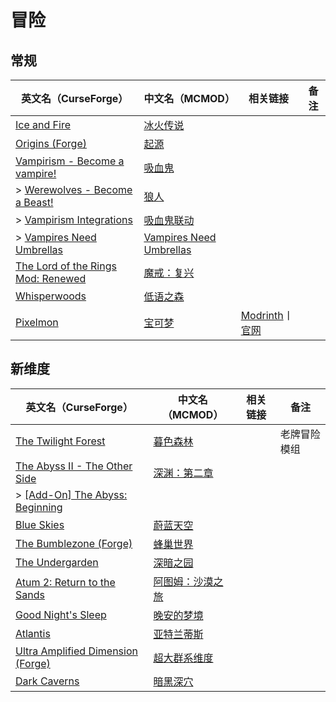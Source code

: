 # 冒险

## 常规

| 英文名（CurseForge）                                                                                                 | 中文名（MCMOD）                                                 | 相关链接                                                                    | 备注 |
| -------------------------------------------------------------------------------------------------------------------- | --------------------------------------------------------------- | --------------------------------------------------------------------------- | ---- |
| [Ice and Fire](https://www.curseforge.com/minecraft/mc-mods/ice-and-fire-dragons)                                    | [冰火传说](https://www.mcmod.cn/class/770.html)                 |                                                                             |      |
| [Origins (Forge)](https://www.curseforge.com/minecraft/mc-mods/origins-forge)                                        | [起源](https://www.mcmod.cn/class/3111.html)                    |                                                                             |      |
| [Vampirism - Become a vampire!](https://www.curseforge.com/minecraft/mc-mods/vampirism-become-a-vampire)             | [吸血鬼](https://www.mcmod.cn/class/930.html)                   |                                                                             |      |
| > [Werewolves - Become a Beast!](https://www.curseforge.com/minecraft/mc-mods/werewolves-become-a-beast)             | [狼人](https://www.mcmod.cn/class/5196.html)                    |                                                                             |      |
| > [Vampirism Integrations](https://www.curseforge.com/minecraft/mc-mods/vampirism-integrations)                      | [吸血鬼联动](https://www.mcmod.cn/class/2439.html)              |                                                                             |      |
| > [Vampires Need Umbrellas](https://www.curseforge.com/minecraft/mc-mods/vampires-need-umbrellas)                    | [Vampires Need Umbrellas](https://www.mcmod.cn/class/2405.html) |                                                                             |      |
| [The Lord of the Rings Mod: Renewed](https://www.curseforge.com/minecraft/mc-mods/the-lord-of-the-rings-mod-renewed) | [魔戒：复兴](https://www.mcmod.cn/class/2525.html)              |                                                                             |      |
| [Whisperwoods](https://www.curseforge.com/minecraft/mc-mods/whisperwoods)                                            | [低语之森](https://www.mcmod.cn/class/4658.html)                |                                                                             |      |
| [Pixelmon](https://www.curseforge.com/minecraft/mc-mods/pixelmon)                                                    | [宝可梦](https://www.mcmod.cn/class/1190.html)                  | [Modrinth](https://modrinth.com/mod/pixelmon)丨[官网](https://reforged.gg/) |      |

## 新维度

| 英文名（CurseForge）                                                                                       | 中文名（MCMOD）                                         | 相关链接 | 备注         |
| ---------------------------------------------------------------------------------------------------------- | ------------------------------------------------------- | -------- | ------------ |
| [The Twilight Forest](https://www.curseforge.com/minecraft/mc-mods/the-twilight-forest)                    | [暮色森林](https://www.mcmod.cn/class/61.html)          |          | 老牌冒险模组 |
| [The Abyss II - The Other Side](https://www.curseforge.com/minecraft/mc-mods/the-abyss-chapter-ii)         | [深渊：第二章](https://www.mcmod.cn/class/3527.html)    |          |              |
| > [[Add-On] The Abyss: Beginning](https://www.curseforge.com/minecraft/mc-mods/add-on-the-abyss-beginning) |                                                         |          |              |
| [Blue Skies](https://www.curseforge.com/minecraft/mc-mods/blue-skies)                                      | [蔚蓝天空](https://www.mcmod.cn/class/1563.html)        |          |              |
| [The Bumblezone (Forge)](https://www.curseforge.com/minecraft/mc-mods/the-bumblezone-forge)                | [蜂巢世界](https://www.mcmod.cn/class/2489.html)        |          |              |
| [The Undergarden](https://www.curseforge.com/minecraft/mc-mods/the-undergarden)                            | [深暗之园](https://www.mcmod.cn/class/2870.html)        |          |              |
| [Atum 2: Return to the Sands](https://www.curseforge.com/minecraft/mc-mods/atum)                           | [阿图姆：沙漠之旅](https://www.mcmod.cn/class/117.html) |          |              |
| [Good Night's Sleep](https://www.curseforge.com/minecraft/mc-mods/good-nights-sleep)                       | [晚安的梦境](https://www.mcmod.cn/class/471.html)       |          |              |
| [Atlantis](https://www.curseforge.com/minecraft/mc-mods/atlantis)                                          | [亚特兰蒂斯](https://www.mcmod.cn/class/5226.html)      |          |              |
| [Ultra Amplified Dimension (Forge)](https://www.curseforge.com/minecraft/mc-mods/ultra-amplified-mod)      | [超大群系维度](https://www.mcmod.cn/class/4077.html)    |          |              |
| [Dark Caverns](https://www.curseforge.com/minecraft/mc-mods/dark-caverns)                                  | [暗黑深穴](https://www.mcmod.cn/class/4847.html)        |          |              |
